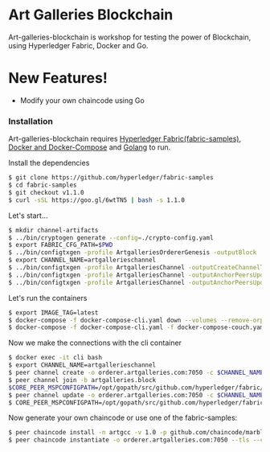 # Art Galleries Blockchain

Art-galleries-blockchain is workshop for testing the power of Blockchain, using Hyperledger Fabric, Docker and Go.

# New Features!

  - Modify your own chaincode using Go

### Installation

Art-galleries-blockchain requires [Hyperledger Fabric(fabric-samples)](https://github.com/hyperledger/fabric-samples), [Docker and Docker-Compose](https://www.docker.com/) and [Golang](https://golang.org/doc/install)  to run.

Install the dependencies

```sh
$ git clone https://github.com/hyperledger/fabric-samples
$ cd fabric-samples
$ git checkout v1.1.0
$ curl -sSL https://goo.gl/6wtTN5 | bash -s 1.1.0
```


Let's start...

```sh
$ mkdir channel-artifacts
$ ../bin/cryptogen generate --config=./crypto-config.yaml
$ export FABRIC_CFG_PATH=$PWD
$ ../bin/configtxgen -profile ArtgalleriesOrdererGenesis -outputBlock ./channel-artifacts/genesis.block
$ export CHANNEL_NAME=artgallerieschannel
$ ../bin/configtxgen -profile ArtgalleriesChannel -outputCreateChannelTx ./channel-artifacts/channel.tx -channelID $CHANNEL_NAME
$ ../bin/configtxgen -profile ArtgalleriesChannel -outputAnchorPeersUpdate ./channel-artifacts/LouvreMSPanchors.tx -channelID $CHANNEL_NAME -asOrg LouvreMSP
$ ../bin/configtxgen -profile ArtgalleriesChannel -outputAnchorPeersUpdate ./channel-artifacts/GuggenheimMSPanchors.tx -channelID $CHANNEL_NAME -asOrg GuggenheimMSP
```

Let's run the containers

```sh
$ export IMAGE_TAG=latest
$ docker-compose -f docker-compose-cli.yaml down --volumes --remove-orphans
$ docker-compose -f docker-compose-cli.yaml -f docker-compose-couch.yaml up -d
```

Now we make the connections with the cli container

```sh
$ docker exec -it cli bash
$ export CHANNEL_NAME=artgallerieschannel
$ peer channel create -o orderer.artgalleries.com:7050 -c $CHANNEL_NAME -f ./channel-artifacts/channel.tx --tls --cafile /opt/gopath/src/github.com/hyperledger/fabric/peer/crypto/ordererOrganizations/artgalleries.com/orderers/orderer.artgalleries.com/msp/tlscacerts/tlsca.artgalleries.com-cert.pem
$ peer channel join -b artgalleries.block
$CORE_PEER_MSPCONFIGPATH=/opt/gopath/src/github.com/hyperledger/fabric/peer/crypto/peerOrganizations/guggenheim.artgalleries.com/users/Admin@guggenheim.artgalleries.com/msp CORE_PEER_ADDRESS=peer0.guggenheim.artgalleries.com:7051 CORE_PEER_LOCALMSPID="GuggenheimMSP" CORE_PEER_TLS_ROOTCERT_FILE=/opt/gopath/src/github.com/hyperledger/fabric/peer/crypto/peerOrganizations/guggenheim.artgalleries.com/peers/peer0.guggenheim.artgalleries.com/tls/ca.crt peer channel join -b artgallerieschannel.block
$ peer channel update -o orderer.artgalleries.com:7050 -c $CHANNEL_NAME -f ./channel-artifacts/LouvreMSPanchors.tx --tls --cafile /opt/gopath/src/github.com/hyperledger/fabric/peer/crypto/ordererOrganizations/artgalleries.com/orderers/orderer.artgalleries.com/msp/tlscacerts/tlsca.artgalleries.com-cert.pem
$ CORE_PEER_MSPCONFIGPATH=/opt/gopath/src/github.com/hyperledger/fabric/peer/crypto/peerOrganizations/guggenheim.artgalleries.com/users/Admin@guggenheim.artgalleries.com/msp CORE_PEER_ADDRESS=peer0.guggenheim.artgalleries.com:7051 CORE_PEER_LOCALMSPID="GuggenheimMSP" CORE_PEER_TLS_ROOTCERT_FILE=/opt/gopath/src/github.com/hyperledger/fabric/peer/crypto/peerOrganizations/guggenheim.artgalleries.com/peers/peer0.guggenheim.artgalleries.com/tls/ca.crt peer channel update -o orderer.artgalleries.com:7050 -c $CHANNEL_NAME -f ./channel-artifacts/GuggenheimMSPanchors.tx --tls --cafile /opt/gopath/src/github.com/hyperledger/fabric/peer/crypto/ordererOrganizations/artgalleries.com/orderers/orderer.artgalleries.com/msp/tlscacerts/tlsca.artgalleries.com-cert.pem

```

Now generate your own chaincode or use one of the fabric-samples:

```sh
$ peer chaincode install -n artgcc -v 1.0 -p github.com/chaincode/marbles02/go
$ peer chaincode instantiate -o orderer.artgalleries.com:7050 --tls --cafile /opt/gopath/src/github.com/hyperledger/fabric/peer/crypto/ordererOrganizations/artgalleries.com/orderers/orderer.artgalleries.com/msp/tlscacerts/tlsca.artgalleries.com-cert.pem -C $CHANNEL_NAME -n artgcc -v 1.0 -c '{"Args":["init"]}' -P "OR ('LouvreMSP.peer','Guggenheim.peer')"
```







